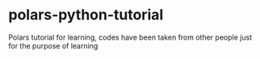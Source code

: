# polars-python-tutorial
Polars tutorial for learning, codes have been taken from other people just for the purpose of learning
